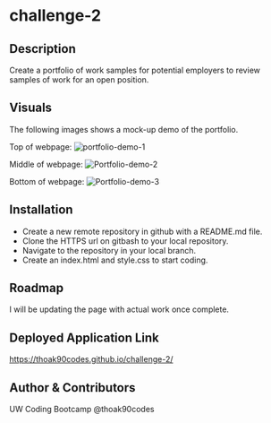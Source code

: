 # challenge-2

## Description

Create a portfolio of work samples for potential employers to review samples of work for an open position.


## Visuals
The following images shows a mock-up demo of the portfolio.

Top of webpage:
![portfolio-demo-1](https://user-images.githubusercontent.com/117549514/225773573-b852087a-cdc7-432f-87cf-d83e4dfdf803.png)

Middle of webpage:
![Portfolio-demo-2](https://user-images.githubusercontent.com/117549514/225774478-9bea9cb6-a52d-4664-8871-63a0970f02a1.png)

Bottom of webpage:
![Portfolio-demo-3](https://user-images.githubusercontent.com/117549514/225774497-5c8f02e7-95fa-4a6c-ae3d-8d94af91eb25.png)


## Installation

 - Create a new remote repository in github with a README.md file.
 - Clone the HTTPS url on gitbash to your local repository. 
 - Navigate to the repository in your local branch. 
 - Create an index.html and style.css to start coding.


## Roadmap

I will be updating the page with actual work once complete.


## Deployed Application Link

https://thoak90codes.github.io/challenge-2/


## Author & Contributors

UW Coding Bootcamp
 @thoak90codes
